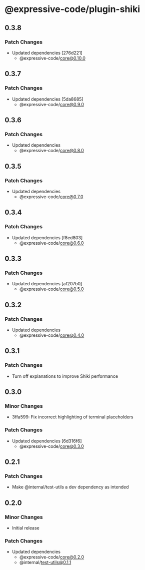 # @expressive-code/plugin-shiki

## 0.3.8

### Patch Changes

- Updated dependencies [276d221]
  - @expressive-code/core@0.10.0

## 0.3.7

### Patch Changes

- Updated dependencies [5da8685]
  - @expressive-code/core@0.9.0

## 0.3.6

### Patch Changes

- Updated dependencies
  - @expressive-code/core@0.8.0

## 0.3.5

### Patch Changes

- Updated dependencies
  - @expressive-code/core@0.7.0

## 0.3.4

### Patch Changes

- Updated dependencies [f8ed803]
  - @expressive-code/core@0.6.0

## 0.3.3

### Patch Changes

- Updated dependencies [af207b0]
  - @expressive-code/core@0.5.0

## 0.3.2

### Patch Changes

- Updated dependencies
  - @expressive-code/core@0.4.0

## 0.3.1

### Patch Changes

- Turn off explanations to improve Shiki performance

## 0.3.0

### Minor Changes

- 3ffa599: Fix incorrect highlighting of terminal placeholders

### Patch Changes

- Updated dependencies [6d316f6]
  - @expressive-code/core@0.3.0

## 0.2.1

### Patch Changes

- Make @internal/test-utils a dev dependency as intended

## 0.2.0

### Minor Changes

- Initial release

### Patch Changes

- Updated dependencies
  - @expressive-code/core@0.2.0
  - @internal/test-utils@0.1.1
